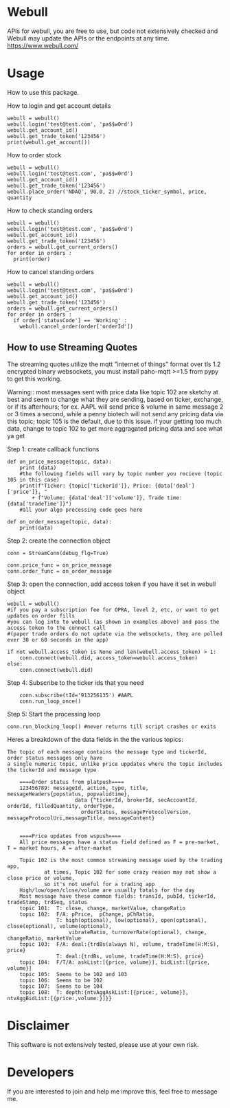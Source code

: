 # Webull
APIs for webull, you are free to use, but code not extensively checked and Webull may update the APIs or the endpoints at any time.
https://www.webull.com/

# Usage
How to use this package.

How to login and get account details
```
webull = webull()
webull.login('test@test.com', 'pa$$w0rd')
webull.get_account_id()
webull.get_trade_token('123456')
print(webull.get_account())
```

How to order stock
```
webull = webull()
webull.login('test@test.com', 'pa$$w0rd')
webull.get_account_id()
webull.get_trade_token('123456')
webull.place_order('NDAQ', 90.0, 2) //stock_ticker_symbol, price, quantity
```

How to check standing orders
```
webull = webull()
webull.login('test@test.com', 'pa$$w0rd')
webull.get_account_id()
webull.get_trade_token('123456')
orders = webull.get_current_orders()
for order in orders :
  print(order)
```

How to cancel standing orders
```
webull = webull()
webull.login('test@test.com', 'pa$$w0rd')
webull.get_account_id()
webull.get_trade_token('123456')
orders = webull.get_current_orders()
for order in orders :
  if order['statusCode'] == 'Working' :
    webull.cancel_order(order['orderId'])
```

## How to use Streaming Quotes
The streaming quotes utilize the mqtt "internet of things" format over tls 1.2 encrypted binary websockets, you must install paho-mqtt >=1.5 from pypy to get this working.

Warning::  most messages sent with price data like topic 102 are sketchy at best and seem to change what they are sending, based on ticker, exchange, or if its afterhours; for ex. AAPL will send price & volume in same message 2 or 3 times a second, while a penny biotech will not send any pricing data via this topic; topic 105 is the default, due to this issue. if your getting too much data, change to topic 102 to get more aggragated pricing data and see what ya get


Step 1: create callback functions
```
def on_price_message(topic, data):
    print (data)
	#the following fields will vary by topic number you recieve (topic 105 in this case)
    print(f"Ticker: {topic['tickerId']}, Price: {data['deal']['price']}, "
        + f"Volume: {data['deal']['volume']}, Trade time: {data['tradeTime']}")
	#all your algo precessing code goes here

def on_order_message(topic, data):
    print(data)

```

Step 2: create the connection object
```
conn = StreamConn(debug_flg=True)

conn.price_func = on_price_message
conn.order_func = on_order_message
```

Step 3: open the connection, add access token if you have it set in webull object
```
webull = webull()
#if you pay a subscription fee for OPRA, level 2, etc, or want to get updates on order fills 
#you can log into to webull (as shown in examples above) and pass the access token to the connect call 
#(paper trade orders do not update via the websockets, they are polled ever 30 or 60 seconds in the app)

if not webull.access_token is None and len(webull.access_token) > 1:
    conn.connect(webull.did, access_token=webull.access_token)
else:
    conn.connect(webull.did)
```	

Step 4: Subscribe to the ticker ids that you need
```
    conn.subscribe(tId='913256135') #AAPL
    conn.run_loop_once()
```

Step 5: Start the processing loop
```
conn.run_blocking_loop() #never returns till script crashes or exits
```


Heres a breakdown of the data fields in the the various topics:
```
The topic of each message contains the message type and tickerId, order status messages only have
a single numeric topic, unlike price uppdates where the topic includes the tickerId and message type
 
    ====Order status from platpush====
    123456789: messageId, action, type, title, messageHeaders{popstatus, popvalidtime}, 
                      data {"tickerId, brokerId, secAccountId, orderId, filledQuantity, orderType, 
                        orderStatus, messageProtocolVersion, messageProtocolUri,messageTitle, messageContent} 
                        

    ====Price updates from wspush====
    All price messages have a status field defined as F = pre-market, T = market hours, A = after-market
	
    Topic 102 is the most common streaming message used by the trading app, 
			at times, Topic 102 for some crazy reason may not show a close price or volume,
			so it's not useful for a trading app
    High/low/open/close/volume are usually totals for the day
    Most message have these common fields: transId, pubId, tickerId, tradeStamp, trdSeq, status
    topic 101:  T: close, change, marketValue, changeRatio
    topic 102:  F/A: pPrice,  pChange, pChRatio,
                T: high(optional), low(optional), open(optional), close(optional), volume(optional), 
                    vibrateRatio, turnoverRate(optional), change, changeRatio, marketValue
    topic 103:  F/A: deal:{trdBs(always N), volume, tradeTime(H:M:S), price} 
                T: deal:{trdBs, volume, tradeTime(H:M:S), price}
    topic 104:  F/T/A: askList:[{price, volume}], bidList:[{price, volume}]
    topic 105:  Seems to be 102 and 103
    topic 106:  Seems to be 102 
    topic 107:  Seems to be 104
    topic 108:  T: depth:{ntvAggAskList:[{price:, volume}], ntvAggBidList:[{price:,volume:}]}}
```


# Disclaimer
This software is not extensively tested, please use at your own risk.

# Developers
If you are interested to join and help me improve this, feel free to message me.

